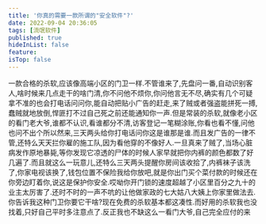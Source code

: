 ```yaml
---
title: '你真的需要一款所谓的"安全软件"?'
date: 2022-09-04 20:36:05
tags: [流氓软件]
published: true
hideInList: false
feature: 
isTop: false
---
```

一款合格的杀软,应该像高端小区的门卫一样.不管谁来了,先盘问一番,自动识别客人,啥时候来几点走干的啥门清,你不问他不烦你,你问他言无不尽,确实有几个可疑拿不准的也会打电话问问你,能自动把贴小广告的赶走,来了贼或者强盗能拼死一搏,蠢贼就地放倒,悍匪打不过自己死之前还能通知你一声.但是常装的杀软,就像老小区的看门老大爷,谁都不认识,看谁都分不清,访客登记一笔糊涂账,你看也看不懂,问他也问不出个所以然来,三天两头给你打电话问你这是谁那是谁.而且发广告的一律不管,还特么天天拦你雇的施工队,因为看他穿的不像好人.一旦真来了贼了,当场心脏病发作原地暴毙,等你发现它凉透的尸体的时候人家早就把你内裤的颜色都数了好几遍了.而且就这么一玩意儿,还特么三天两头提醒你房间该收拾了,内裤袜子该洗了,你家电视该换了,钱包位置不保险我给你放吧,就是你出门买个菜付款的时候还在你旁边盯着你,说这是保护你安全.哎呦你开门锁的速度超越了小区里百分之九十的业主太厉害了.还时不时的一声不吭的让他做家政的七大姑八大姨上你家里做法去.你告诉我这种门卫你要它干啥?现在免费的杀软基本都这凑性.而好用的杀软我也没找着,只好自己平时多注意点了.反正我也不缺这么一看门大爷,自己完全应付的来